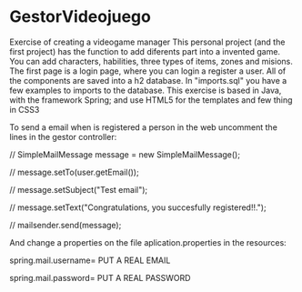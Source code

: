 # GestorVideojuego
Exercise of creating a videogame manager
This personal project (and the first project) has the function to add diferents part into a 
invented game. You can add characters, habilities, three types of items, zones and misions.
The first page is a login page, where you can login a register a user. All of the components 
are saved into a h2 database. In "imports.sql" you have a few examples to imports to the database.
This exercise is based in Java, with the framework Spring; and use HTML5 for the templates and few 
thing in CSS3


To send a email when is registered a person in the web uncomment the lines in the gestor controller:


//    SimpleMailMessage message = new SimpleMailMessage();


//		message.setTo(user.getEmail());


//		message.setSubject("Test email");


//		message.setText("Congratulations, you succesfully registered!!.");


//		mailsender.send(message);


And change a properties on the file aplication.properties in the resources:


spring.mail.username= PUT A REAL EMAIL
  
  
spring.mail.password= PUT A REAL PASSWORD 

